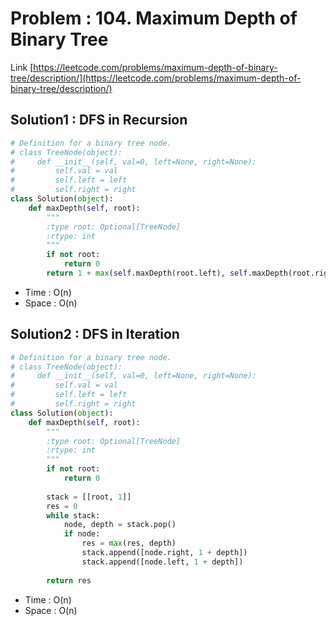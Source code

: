 # Problem : 104. Maximum Depth of Binary Tree
Link [https://leetcode.com/problems/maximum-depth-of-binary-tree/description/](https://leetcode.com/problems/maximum-depth-of-binary-tree/description/)

## Solution1 : DFS in Recursion
```python
# Definition for a binary tree node.
# class TreeNode(object):
#     def __init__(self, val=0, left=None, right=None):
#         self.val = val
#         self.left = left
#         self.right = right
class Solution(object):
    def maxDepth(self, root):
        """
        :type root: Optional[TreeNode]
        :rtype: int
        """
        if not root:
            return 0
        return 1 + max(self.maxDepth(root.left), self.maxDepth(root.right))
```
- Time : O(n)
- Space : O(n)

## Solution2 : DFS in Iteration
```python
# Definition for a binary tree node.
# class TreeNode(object):
#     def __init__(self, val=0, left=None, right=None):
#         self.val = val
#         self.left = left
#         self.right = right
class Solution(object):
    def maxDepth(self, root):
        """
        :type root: Optional[TreeNode]
        :rtype: int
        """
        if not root:
            return 0
        
        stack = [[root, 1]]
        res = 0
        while stack:
            node, depth = stack.pop()
            if node:
                res = max(res, depth)
                stack.append([node.right, 1 + depth])
                stack.append([node.left, 1 + depth])
        
        return res
```
- Time : O(n)
- Space : O(n)

